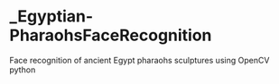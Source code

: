 # _Egyptian-PharaohsFaceRecognition
Face recognition of ancient Egypt pharaohs sculptures using OpenCV python 
